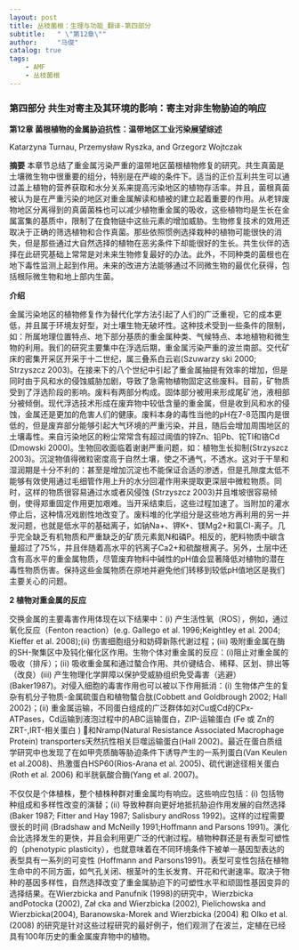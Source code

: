 ```yaml
---
layout: post
title: 丛枝菌根：生理与功能_翻译-第四部分
subtitle:   " \"第12章\""
author:     "马俊"
catalog: true
tags:
    - AMF
    - 丛枝菌根
---
```

### 第四部分 共生对寄主及其环境的影响：寄主对非生物胁迫的响应


**第12章 菌根植物的金属胁迫抗性：温带地区工业污染展望综述**

Katarzyna Turnau, Przemysław Ryszka, and Grzegorz Wojtczak

**摘要** 本章节总结了重金属污染严重的温带地区菌根植物修复的研究。共生真菌是土壤微生物中很重要的组分，特别是在严峻的条件下。适当的正价互利共生可以通过盖上植物的营养获取和水分关系来提高污染地区的植物存活率。并且，菌根真菌被认为是在严重污染的地区对重金属解读和植被的建立起着重要的作用。从老锌废物地区分离得到的真菌菌株也可以减少植物重金属的吸收，这些植物均是生长在金属富集的基质中，限制了在食物链中这些元素的增加威胁。生物修复技术的效用还取决于正确的筛选植物和合作真菌。那些依照惯例选择栽种的植物可能很快的消失，但是那些通过大自然选择的植物在恶劣条件下却能很好的生长。共生伙伴的选择在此研究基础上常常是对未来生物修复最好的办法。此外，不同种类的菌根也在地下毒性监测上起到作用。未来的改进方法能够通过不同微生物的最优化获得，包括根际微生物和地上部内生菌。

**介绍**

金属污染地区的植物修复作为替代化学方法引起了人们的广泛重视，它的成本更低，并且属于环境友好型，对土壤生物无破坏性。这种技术受到一些条件的限制，如：所属地理位置特点、地下部分基质的重金属种类、气候特点、本地植物和微生物的利用。我们的研究主要集中在浮选后期，重金属污染严重的波兰南部。交代矿床的密集开采区开采于十二世纪，属三叠系白云岩(Szuwarzy ski 2000; Strzyszcz 2003)。在接来下的八个世纪中引起了重金属抽提有效率的增加，但是同时由于风和水的侵蚀威胁加剧，导致了急需物植物固定这些废料。目前，矿物质受到了浮选阶段的影响。废料有两部分构成。固体部分被用来形成尾矿池，液相部分被倾倒。现代浮选技术形成在废弃物中较低含量的重金属，但是收到风和水的侵蚀，金属还是更加的危害人们的健康。废料本身的毒性当他的pH在7-8范围内是很低的，但是废弃部分能够引起大气环境的严重污染，并且，随后会增加周围地区的土壤毒性。来自污染地区的粉尘常常含有超过阈值的锌Zn、铅Pb、铊Tl和铬Cd (Dmowski 2000)。生物回收面临着谢谢严重问题，如：植物生长抑制(Strzyszcz 2003)。沉淀物值得微粒密度高于自然土壤，使之不通气，不透水。这对于干旱和湿润期是十分不利的：甚至是增加沉淀也不能保证合适的渗透，但是孔隙度太低不能够有效使用通过毛细管作用上升的水分回灌作用来提取更深层中微粒物质。同时，这样的物质很容易通过水或者风侵蚀 (Strzyszcz 2003)并且堆坡很容易倾倒，使得郑重固定作用更加艰难。当开采结束后，这些过程加速了。当附加的灌水停止后，这种情况戏剧性地改变了。废料堆的化学组分是这些地方再利用的另一并发问题，也就是低水平的基础离子，如钠Na+、钾K+、镁Mg2+和氯Cl-离子。几乎完全缺乏有机物质和严重缺乏的矿质元素氮N和磷P。相反的，肥料物质中碳含量超过了75%，并且伴随着高水平的钙离子Ca2+和硫酸根离子。另外，土层中还含有高水平的重金属物质，尽管废弃物料中碱性的pH值会显著降低对植物的潜在毒性物质伤害。保持这些金属物质在原地并避免他们转移到较低pH值地区是我们主要关心的问题。

**2 植物对重金属的反应**

交换金属的主要毒害作用体现在以下结果中：(i) 产生活性氧（ROS），例如，通过氧化反应（Fenton reaction）(e.g. Gallego et al. 1996;Keightley et al. 2004; Kieffer et al. 2008);(ii) 伤害细胞组分和妨碍新陈代谢过程；(iii) 吸附重金属在酶的SH-聚集区中及钝化催化区作用。生物个体对重金属的反应：(i)阻止对重金属的吸收（排斥）；(ii) 吸收重金属和通过螯合作用、共价键结合、稀释、区划、排出等（改良）(iii) 产生物理化学屏障以保护受威胁组织免受毒害（逃避）(Baker1987)。对侵入细胞的毒害作用也可以被以下作用抵消：(i) 生物体产生的复杂有机分子物质-金属硫蛋白和植物螯合肽(Cobbett and Goldbrough 2002; Hall 2002)；(ii) 重金属运输，不同蛋白组成的广泛群体如对Cu或Cd的CPx-ATPases，Cd运输到液泡过程中的ABC运输蛋白，ZIP-运输蛋白 (Fe 或 Zn的ZRT-,IRT-相关蛋白 ) 和Nramp(Natural Resistance Associated Macrophage Protein)  transporters天然抗性相关巨噬运输蛋白(Hall 2002)。最近在蛋白质组学研究中也发现了在如甲壳质酶等胁迫条件下诱导产生的一系列蛋白(Van Keulen et al.2008)、热激蛋白HSP60(Rios-Arana et al. 2005)、硫代谢途径相关蛋白(Roth et al. 2006) 和半胱氨酸合酶(Yang et al. 2007)。

不仅仅是个体植株，整个植株种群对重金属均有响应。这些响应包括：(i) 包括物种组成和多样性改变的演替；(ii) 导致种群向更好地抵抗胁迫作用发展的自然选择 (Baker 1987; Fitter and Hay 1987; Salisbury andRoss 1992)。这样的过程需要很长的时间 (Bradshaw and McNeilly 1991;Hoffmann and Parsons 1991)。演化会比选择发生的更快，并且会利用更广泛的代谢过程。植物种群还是有表型可塑性的（phenotypic plasticity），也就意味着在不同环境条件下被单一基因型表达的表型具有一系列的可变性 (Hoffmann and Parsons1991)。表型可变性包括在植物生命中的不同方面，如气孔关闭、根茎叶的生长发育、开花和代谢速率。取决于物种的基因多样性，自然选择改变了重金属胁迫下的可塑性水平和顽固性基因变异的选择结果。在Wierzbicka and Panufnik (1998)的研究中，Wierzbicka andPotocka (2002), Zał cka and Wierzbicka (2002), Pielichowska and Wierzbicka(2004), Baranowska-Morek and Wierzbicka (2004) 和 Olko et al. (2008) 的研究是针对这些过程研究的最好例子，他们观测了在波兰，定植在已经具有100年历史的重金属废弃物中的植物。
